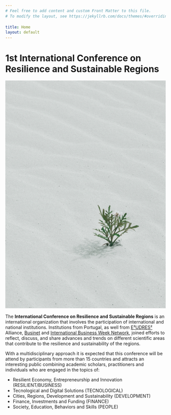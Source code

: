 ```yaml
---
# Feel free to add content and custom Front Matter to this file.
# To modify the layout, see https://jekyllrb.com/docs/themes/#overriding-theme-defaults

title: Home
layout: default
---
```


# 1st International Conference on Resilience and Sustainable Regions

![banner](assets/images/resilience-images.jpg)

The **International Conference on Resilience and Sustainable Regions** is an international organization that involves the participation of international and national institutions. Institutions from Portugal, as well from [E³UDRES²](https://eudres.eu/) Alliance, [Businet](https://www.businet.org.uk/) and [International Business Week Network](https://internationalnetworkingweek.com/), joined efforts to reflect, discuss, and share advances and trends on different scientific areas that contribute to the resilience and sustainability of the regions.
 
With a multidisciplinary approach it is expected that this conference will be attend by participants from more than 15 countries and attracts an interesting public combining academic scholars, practitioners and individuals who are engaged in the topics of:
- Resilient Economy, Entrepreneurship and Innovation (RESILIENT/BUSINESS)
- Tecnological and Digital Solutions (TECNOLOGICAL)
- Cities, Regions, Development and Sustainability (DEVELOPMENT)
- Finance, Investments and Funding (FINANCE)
- Society, Education, Behaviors and Skills (PEOPLE)